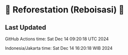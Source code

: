 
# 🌳 Reforestation (Reboisasi) 🌲

## Last Updated

GitHub Actions time: Sat Dec 14 09:20:18 UTC 2024

Indonesia/Jakarta time: Sat Dec 14 16:20:18 WIB 2024
